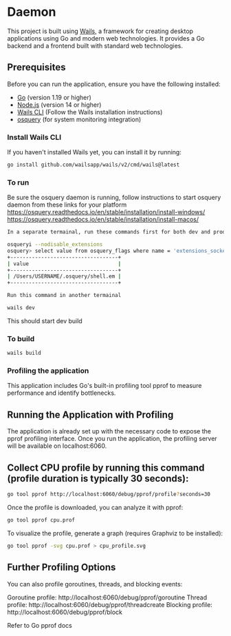 # Daemon

This project is built using [Wails](https://wails.io/), a framework for creating desktop applications using Go and modern web technologies. It provides a Go backend and a frontend built with standard web technologies.

## Prerequisites

Before you can run the application, ensure you have the following installed:

- [Go](https://golang.org/dl/) (version 1.19 or higher)
- [Node.js](https://nodejs.org/) (version 14 or higher)
- [Wails CLI](https://wails.io/docs/gettingstarted/installation) (Follow the Wails installation instructions)
- [osquery](https://osquery.io/) (for system monitoring integration)


### Install Wails CLI

If you haven't installed Wails yet, you can install it by running:

```bash
go install github.com/wailsapp/wails/v2/cmd/wails@latest
```

### To run 

Be sure the osquery daemon is running, follow instructions to start osquery daemon from these links for your platform
https://osquery.readthedocs.io/en/stable/installation/install-windows/
https://osquery.readthedocs.io/en/stable/installation/install-macos/



```bash
In a separate termainal, run these commands first for both dev and prod builds

osqueryi --nodisable_extensions
osquery> select value from osquery_flags where name = 'extensions_socket';
+-----------------------------------+
| value                             |
+-----------------------------------+
| /Users/USERNAME/.osquery/shell.em |
+-----------------------------------+

Run this command in another termainal

wails dev
```
This should start dev build


### To build

```bash
wails build
```

### Profiling the application

This application includes Go's built-in profiling tool pprof to measure performance and identify bottlenecks.

## Running the Application with Profiling
The application is already set up with the necessary code to expose the pprof profiling interface.
Once you run the application, the profiling server will be available on localhost:6060.

## Collect CPU profile by running this command (profile duration is typically 30 seconds):

```bash
go tool pprof http://localhost:6060/debug/pprof/profile?seconds=30
```
Once the profile is downloaded, you can analyze it with pprof:

```bash
go tool pprof cpu.prof
```

To visualize the profile, generate a graph (requires Graphviz to be installed):
```bash
go tool pprof -svg cpu.prof > cpu_profile.svg
```

## Further Profiling Options
You can also profile goroutines, threads, and blocking events:

Goroutine profile: http://localhost:6060/debug/pprof/goroutine
Thread profile: http://localhost:6060/debug/pprof/threadcreate
Blocking profile: http://localhost:6060/debug/pprof/block

Refer to Go pprof docs


